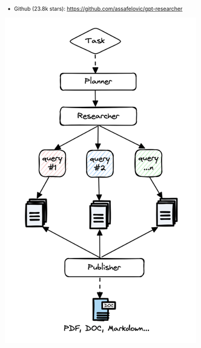 - Github (23.8k stars): https://github.com/assafelovic/gpt-researcher

![](.23_GPT_Researcher_images/架构图.png)
